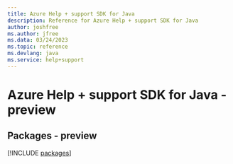 ```yaml
---
title: Azure Help + support SDK for Java
description: Reference for Azure Help + support SDK for Java
author: joshfree
ms.author: jfree
ms.data: 03/24/2023
ms.topic: reference
ms.devlang: java
ms.service: help+support
---
```

# Azure Help + support SDK for Java - preview
## Packages - preview
[!INCLUDE [packages](help-+-support-index.md)]